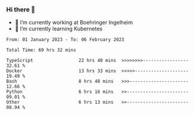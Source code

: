 ### Hi there 👋
- 🔭 I’m currently working at Boehringer Ingelheim
- 🌱 I’m currently learning Kubernetes

 
<!--START_SECTION:waka-->

```text
From: 01 January 2023 - To: 06 February 2023

Total Time: 69 hrs 32 mins

TypeScript                 22 hrs 40 mins  >>>>>>>>-----------------   32.61 %
Docker                     13 hrs 33 mins  >>>>>--------------------   19.49 %
Bash                       8 hrs 48 mins   >>>----------------------   12.66 %
Python                     6 hrs 16 mins   >>-----------------------   09.01 %
Other                      6 hrs 13 mins   >>-----------------------   08.94 %
```

<!--END_SECTION:waka-->

 
